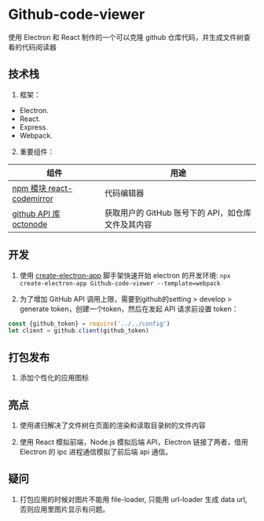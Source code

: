 # Github-code-viewer

使用 Electron 和 React 制作的一个可以克隆 github 仓库代码，并生成文件树查看的代码阅读器

## 技术栈

1. 框架：

- Electron.
- React.
- Express.
- Webpack.

2. 重要组件：

| 组件 |  用途  |
| --- | --- |
|  [npm 模块 react-codemirror](https://www.npmjs.com/package/react-codemirror)  |  代码编辑器  |
|  [github API 库 octonode](https://github.com/pksunkara/octonode) |  获取用户的 GitHub 账号下的 API，如仓库文件及其内容  |

## 开发

1. 使用 [create-electron-app](https://www.electronforge.io/) 脚手架快速开始 electron 的开发环境: `npx create-electron-app Github-code-viewer --template=webpack`

2. 为了增加 GitHub API 调用上限，需要到github的setting > develop > generate token，创建一个token，然后在发起 API 请求前设置 token：
```js
const {github_token} = require('../../config')
let client = github.client(github_token)
```

## 打包发布

1. 添加个性化的应用图标

## 亮点

1. 使用递归解决了文件树在页面的渲染和读取目录树的文件内容

2. 使用 React 模拟前端，Node.js 模拟后端 API，Electron 链接了两者，借用 Electron 的 ipc 进程通信模拟了前后端 api 通信。

## 疑问

1. 打包应用的时候对图片不能用 file-loader, 只能用 url-loader 生成 data url, 否则应用里图片显示有问题。